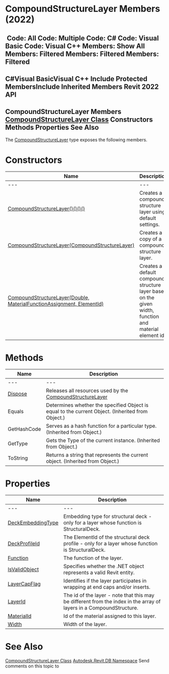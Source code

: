 # CompoundStructureLayer Members (2022)

﻿
 Code: All Code: Multiple Code: C# Code: Visual Basic Code: Visual C++  Members: Show All Members: Filtered Members: Filtered Members: Filtered   
---  
C#Visual BasicVisual C++
Include Protected MembersInclude Inherited Members
Revit 2022 API  
---  
CompoundStructureLayer Members  
[CompoundStructureLayer Class](faece83a-6d49-41b0-2713-fe6cfaa5a3b5.md "CompoundStructureLayer Class") Constructors Methods Properties See Also  
---  
The [CompoundStructureLayer](faece83a-6d49-41b0-2713-fe6cfaa5a3b5.md "CompoundStructureLayer Class") type exposes the following members.
# Constructors
| Name | Description |
| --- | --- |
| --- | --- | --- |
| [CompoundStructureLayer()()()()](4f96e798-f9f3-f4bc-400a-144aca23d844.md "CompoundStructureLayer Constructor") | Creates a compound structure layer using default settings. |
| [CompoundStructureLayer(CompoundStructureLayer)](6ed93e8c-9045-9099-44f7-4a92fc61ffa7.md "CompoundStructureLayer Constructor \(CompoundStructureLayer\)") | Creates a copy of a compound structure layer. |
| [CompoundStructureLayer(Double, MaterialFunctionAssignment, ElementId)](90c2ea06-4e80-c8c0-dbde-1b3f831c2de5.md "CompoundStructureLayer Constructor \(Double, MaterialFunctionAssignment, ElementId\)") | Creates a default compound structure layer based on the given width, function and material element id. |

# Methods
| Name | Description |
| --- | --- |
| --- | --- | --- |
| [Dispose](6d5fe33c-dce4-1a69-d27e-c5472cf8363e.md "Dispose Method") | Releases all resources used by the [CompoundStructureLayer](faece83a-6d49-41b0-2713-fe6cfaa5a3b5.md "CompoundStructureLayer Class") |
| Equals | Determines whether the specified Object is equal to the current Object. (Inherited from Object.) |
| GetHashCode | Serves as a hash function for a particular type.  (Inherited from Object.) |
| GetType | Gets the Type of the current instance. (Inherited from Object.) |
| ToString | Returns a string that represents the current object. (Inherited from Object.) |

# Properties
| Name | Description |
| --- | --- |
| --- | --- | --- |
| [DeckEmbeddingType](a42d8678-ec33-faef-de00-371c5bda10c9.md "DeckEmbeddingType Property") | Embedding type for structural deck - only for a layer whose function is StructuralDeck. |
| [DeckProfileId](7bd864e9-3e9d-f4dd-ddf7-57e70ce8c8ba.md "DeckProfileId Property") | The ElementId of the structural deck profile - only for a layer whose function is StructuralDeck. |
| [Function](7b4a274c-2ff0-2ecc-5e3b-ab1d46f3d268.md "Function Property") | The function of the layer. |
| [IsValidObject](90612f1e-66d2-9b7f-5f69-9306e04e3cc6.md "IsValidObject Property") | Specifies whether the .NET object represents a valid Revit entity. |
| [LayerCapFlag](692333a8-4879-bec3-cb25-9eece96a1bea.md "LayerCapFlag Property") | Identifies if the layer participates in wrapping at end caps and/or inserts. |
| [LayerId](7b6ace8a-7810-5e6d-760e-642361fbe916.md "LayerId Property") | The id of the layer - note that this may be different from the index in the array of layers in a CompoundStructure. |
| [MaterialId](c5a502aa-217c-b76b-b1ad-33f57cc7b24d.md "MaterialId Property") | Id of the material assigned to this layer. |
| [Width](0889be74-8b9c-b498-54c1-04d41db3f6ce.md "Width Property") | Width of the layer. |

# See Also
[CompoundStructureLayer Class](faece83a-6d49-41b0-2713-fe6cfaa5a3b5.md "CompoundStructureLayer Class")
[Autodesk.Revit.DB Namespace](87546ba7-461b-c646-cbb1-2cb8f5bff8b2.md "Autodesk.Revit.DB Namespace")
Send comments on this topic to 